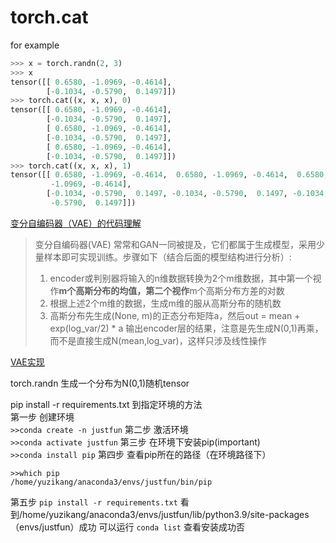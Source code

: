 # torch.cat
for example  
```python
>>> x = torch.randn(2, 3)
>>> x
tensor([[ 0.6580, -1.0969, -0.4614],
        [-0.1034, -0.5790,  0.1497]])
>>> torch.cat((x, x, x), 0)
tensor([[ 0.6580, -1.0969, -0.4614],
        [-0.1034, -0.5790,  0.1497],
        [ 0.6580, -1.0969, -0.4614],
        [-0.1034, -0.5790,  0.1497],
        [ 0.6580, -1.0969, -0.4614],
        [-0.1034, -0.5790,  0.1497]])
>>> torch.cat((x, x, x), 1)
tensor([[ 0.6580, -1.0969, -0.4614,  0.6580, -1.0969, -0.4614,  0.6580,
         -1.0969, -0.4614],
        [-0.1034, -0.5790,  0.1497, -0.1034, -0.5790,  0.1497, -0.1034,
         -0.5790,  0.1497]])
```
[变分自编码器（VAE）的代码理解](https://blog.csdn.net/B_C_Wang/article/details/74908408?utm_medium=distribute.pc_relevant.none-task-blog-2~default~baidujs_title~default-0.no_search_link&spm=1001.2101.3001.4242)  
> 变分自编码器(VAE) 常常和GAN一同被提及，它们都属于生成模型，采用少量样本即可实现训练。步骤如下（结合后面的模型结构进行分析）:
>1. encoder或判别器将输入的n维数据转换为2个m维数据，其中第一个视作**m个高斯分布的均值，第二个视作**m个高斯分布方差的对数
>2. 根据上述2个m维的数据，生成m维的服从高斯分布的随机数
>3. 高斯分布先生成(None, m)的正态分布矩阵a，然后out = mean + exp(log_var/2) * a 输出encoder层的结果，注意是先生成N(0,1)再乘，而不是直接生成N(mean,log_var)，这样只涉及线性操作   

[VAE实现](https://blog.csdn.net/jackytintin/article/details/53641885)  

torch.randn 生成一个分布为N(0,1)随机tensor  

pip install -r requirements.txt 到指定环境的方法  
第一步 创建环境  
`>>conda create -n justfun`
第二步 激活环境  
`>>conda activate justfun`
第三步 在环境下安装pip(important)  
`>>conda install pip`
第四步 查看pip所在的路径（在环境路径下）  
```
>>which pip
/home/yuzikang/anaconda3/envs/justfun/bin/pip
```
第五步 
`pip install -r requirements.txt`
看到/home/yuzikang/anaconda3/envs/justfun/lib/python3.9/site-packages （envs/justfun）成功
可以运行 `conda list` 查看安装成功否

